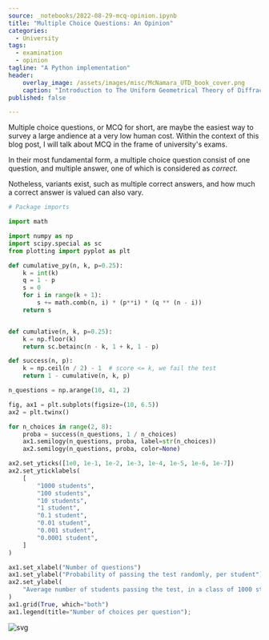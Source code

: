 ```yaml
---
source: _notebooks/2022-08-29-mcq-opinion.ipynb
title: "Multiple Choice Questions: An Opinion"
categories:
  - University
tags:
  - examination
  - opinion
tagline: "A Python implementation"
header:
    overlay_image: /assets/images/misc/McNamara_UTD_book_cover.png
    caption: "Introduction to The Uniform Geometrical Theory of Diffraction - book cover"
published: false

---
```


Multiple choice questions, or MCQ for short, are maybe the easiest way to survey a large andience at a very low human cost. Within the context of this blog post, I will talk about MCQ in the frame of university's exams.

<!--more-->

In their most fundamental form, a multiple choice question consist of one question, and multiple answer, one of which is considered as *correct*.

Notheless, variants exist, such as multiple correct answers, and how much a correct answer is valued can also vary.


```python
# Package imports

import math

import numpy as np
import scipy.special as sc
from plotting import pyplot as plt
```


```python
def cumulative_py(n, k, p=0.25):
    k = int(k)
    q = 1 - p
    s = 0
    for i in range(k + 1):
        s += math.comb(n, i) * (p**i) * (q ** (n - i))
    return s


def cumulative(n, k, p=0.25):
    k = np.floor(k)
    return sc.betainc(n - k, 1 + k, 1 - p)
```


```python
def success(n, p):
    k = np.ceil(n / 2) - 1  # score <= k, we fail the test
    return 1 - cumulative(n, k, p)
```


```python
n_questions = np.arange(10, 41, 2)

fig, ax1 = plt.subplots(figsize=(10, 6.5))
ax2 = plt.twinx()

for n_choices in range(2, 8):
    proba = success(n_questions, 1 / n_choices)
    ax1.semilogy(n_questions, proba, label=str(n_choices))
    ax2.semilogy(n_questions, proba, color=None)

ax2.set_yticks([1e0, 1e-1, 1e-2, 1e-3, 1e-4, 1e-5, 1e-6, 1e-7])
ax2.set_yticklabels(
    [
        "1000 students",
        "100 students",
        "10 students",
        "1 student",
        "0.1 student",
        "0.01 student",
        "0.001 student",
        "0.0001 student",
    ]
)

ax1.set_xlabel("Number of questions")
ax1.set_ylabel("Probability of passing the test randomly, per student")
ax2.set_ylabel(
    "Average number of students passing the test, in a class of 1000 students"
)
ax1.grid(True, which="both")
ax1.legend(title="Number of choices per question");
```



![svg](/assets/notebooks/2022-08-29-mcq-opinion_files/2022-08-29-mcq-opinion_4_0.svg)
